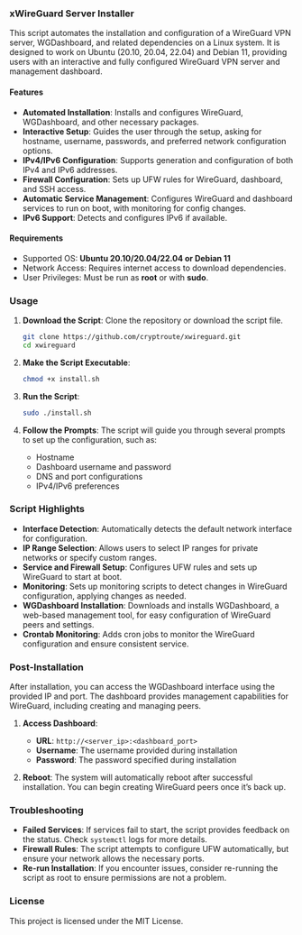 ### xWireGuard Server Installer

This script automates the installation and configuration of a WireGuard VPN server, WGDashboard, and related dependencies on a Linux system. It is designed to work on Ubuntu (20.10, 20.04, 22.04) and Debian 11, providing users with an interactive and fully configured WireGuard VPN server and management dashboard.

#### Features

- **Automated Installation**: Installs and configures WireGuard, WGDashboard, and other necessary packages.
- **Interactive Setup**: Guides the user through the setup, asking for hostname, username, passwords, and preferred network configuration options.
- **IPv4/IPv6 Configuration**: Supports generation and configuration of both IPv4 and IPv6 addresses.
- **Firewall Configuration**: Sets up UFW rules for WireGuard, dashboard, and SSH access.
- **Automatic Service Management**: Configures WireGuard and dashboard services to run on boot, with monitoring for config changes.
- **IPv6 Support**: Detects and configures IPv6 if available.

#### Requirements

- Supported OS: **Ubuntu 20.10/20.04/22.04 or Debian 11**
- Network Access: Requires internet access to download dependencies.
- User Privileges: Must be run as **root** or with **sudo**.

### Usage

1. **Download the Script**: Clone the repository or download the script file.

   ```bash
   git clone https://github.com/cryptroute/xwireguard.git
   cd xwireguard
   ```

2. **Make the Script Executable**:

   ```bash
   chmod +x install.sh
   ```

3. **Run the Script**:

   ```bash
   sudo ./install.sh
   ```

4. **Follow the Prompts**: The script will guide you through several prompts to set up the configuration, such as:
   - Hostname
   - Dashboard username and password
   - DNS and port configurations
   - IPv4/IPv6 preferences

### Script Highlights

- **Interface Detection**: Automatically detects the default network interface for configuration.
- **IP Range Selection**: Allows users to select IP ranges for private networks or specify custom ranges.
- **Service and Firewall Setup**: Configures UFW rules and sets up WireGuard to start at boot.
- **Monitoring**: Sets up monitoring scripts to detect changes in WireGuard configuration, applying changes as needed.
- **WGDashboard Installation**: Downloads and installs WGDashboard, a web-based management tool, for easy configuration of WireGuard peers and settings.
- **Crontab Monitoring**: Adds cron jobs to monitor the WireGuard configuration and ensure consistent service.

### Post-Installation

After installation, you can access the WGDashboard interface using the provided IP and port. The dashboard provides management capabilities for WireGuard, including creating and managing peers.

1. **Access Dashboard**: 
   - **URL**: `http://<server_ip>:<dashboard_port>`
   - **Username**: The username provided during installation
   - **Password**: The password specified during installation

2. **Reboot**: The system will automatically reboot after successful installation. You can begin creating WireGuard peers once it’s back up.

### Troubleshooting

- **Failed Services**: If services fail to start, the script provides feedback on the status. Check `systemctl` logs for more details.
- **Firewall Rules**: The script attempts to configure UFW automatically, but ensure your network allows the necessary ports.
- **Re-run Installation**: If you encounter issues, consider re-running the script as root to ensure permissions are not a problem.

### License

This project is licensed under the MIT License.
